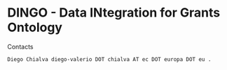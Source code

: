 # DINGO - Data INtegration for Grants Ontology

Contacts

    Diego Chialva diego-valerio DOT chialva AT ec DOT europa DOT eu .
